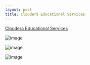 ```yaml
---
layout: post
title: Cloudera Educational Services
---
```


[Cloudera Educational Services](https://education.cloudera.com/dashboard)

![image](https://github.com/jordanbell2357/jordanbell2357.github.io/assets/47544607/ca56c337-f0cd-4e25-87d3-fcf119a9a003)

![image](https://github.com/jordanbell2357/jordanbell2357.github.io/assets/47544607/9025ed1d-9ac5-4a6d-be64-4fed7b6d29c1)

![image](https://github.com/jordanbell2357/jordanbell2357.github.io/assets/47544607/898ee324-9aec-4c83-a1fb-20a5bc83a477)
